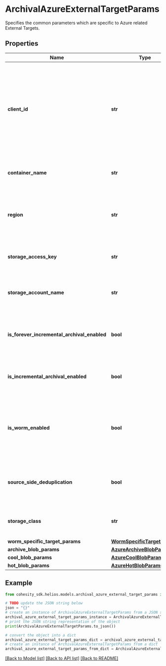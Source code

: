 # ArchivalAzureExternalTargetParams

Specifies the common parameters which are specific to Azure related External Targets.

## Properties

Name | Type | Description | Notes
------------ | ------------- | ------------- | -------------
**client_id** | **str** | Specifies the client id of the managed identity assigned to the cluster This is used only for clusters running as Azure VMs where authentication is done using AD. | [optional] 
**container_name** | **str** | Specifies the container name of the external target. | 
**region** | **str** | Specifies region of the External Target. This is only populated for FortKnox vaults. | [optional] 
**storage_access_key** | **str** | Specifies the storage access key of the external target. | [optional] 
**storage_account_name** | **str** | Specifies the storage account name of the external target. | 
**is_forever_incremental_archival_enabled** | **bool** | Specifies if Forever Incremental Archival setting is enabled or not. | [optional] 
**is_incremental_archival_enabled** | **bool** | Specifies if Incremental Archival setting is enabled or not. | [optional] 
**is_worm_enabled** | **bool** | Specifies whether write once read many (WORM) protection is enabled for the Azure container or not. | [optional] 
**source_side_deduplication** | **bool** | Specifies the Source Side Deduplication setting for the Azure external target | [optional] 
**storage_class** | **str** | Specifies the Azure External Target storage class. | 
**worm_specific_target_params** | [**WormSpecificTargetParams**](WormSpecificTargetParams.md) |  | [optional] 
**archive_blob_params** | [**AzureArchiveBlobParams**](AzureArchiveBlobParams.md) |  | [optional] 
**cool_blob_params** | [**AzureCoolBlobParams**](AzureCoolBlobParams.md) |  | [optional] 
**hot_blob_params** | [**AzureHotBlobParams**](AzureHotBlobParams.md) |  | [optional] 

## Example

```python
from cohesity_sdk.helios.models.archival_azure_external_target_params import ArchivalAzureExternalTargetParams

# TODO update the JSON string below
json = "{}"
# create an instance of ArchivalAzureExternalTargetParams from a JSON string
archival_azure_external_target_params_instance = ArchivalAzureExternalTargetParams.from_json(json)
# print the JSON string representation of the object
print(ArchivalAzureExternalTargetParams.to_json())

# convert the object into a dict
archival_azure_external_target_params_dict = archival_azure_external_target_params_instance.to_dict()
# create an instance of ArchivalAzureExternalTargetParams from a dict
archival_azure_external_target_params_from_dict = ArchivalAzureExternalTargetParams.from_dict(archival_azure_external_target_params_dict)
```
[[Back to Model list]](../README.md#documentation-for-models) [[Back to API list]](../README.md#documentation-for-api-endpoints) [[Back to README]](../README.md)


